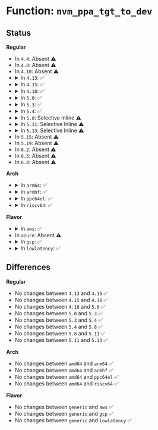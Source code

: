 # Function: <code>nvm_ppa_tgt_to_dev</code>

## Status
<b>Regular</b>
<ul>
<li>
In <code>4.4</code>: Absent ⚠️
</li>
<li>
In <code>4.8</code>: Absent ⚠️
</li>
<li>
In <code>4.10</code>: Absent ⚠️
</li>
<li>
<details>
<summary>In <code>4.13</code>: ✅</summary>

```c
void nvm_ppa_tgt_to_dev(struct nvm_tgt_dev *tgt_dev, struct ppa_addr *ppa_list, int nr_ppas);
```

**Collision:** Unique Static

**Inline:** No

**Transformation:** False

**Instances:**

```
In drivers/lightnvm/core.c (ffffffff815d75a0)
Location: drivers/lightnvm/core.c:464
Inline: False
Direct callers:
  - drivers/lightnvm/core.c:nvm_get_tgt_bb_tbl
  - drivers/lightnvm/core.c:nvm_rq_tgt_to_dev
  - drivers/lightnvm/core.c:nvm_rq_tgt_to_dev
```
**Symbols:**

```
ffffffff815d75a0-ffffffff815d765f: nvm_ppa_tgt_to_dev (STB_LOCAL)
```
</details>
</li>
<li>
<details>
<summary>In <code>4.15</code>: ✅</summary>

```c
void nvm_ppa_tgt_to_dev(struct nvm_tgt_dev *tgt_dev, struct ppa_addr *ppa_list, int nr_ppas);
```

**Collision:** Unique Static

**Inline:** No

**Transformation:** False

**Instances:**

```
In drivers/lightnvm/core.c (ffffffff8163e390)
Location: drivers/lightnvm/core.c:485
Inline: False
Direct callers:
  - drivers/lightnvm/core.c:nvm_get_tgt_bb_tbl
  - drivers/lightnvm/core.c:nvm_rq_tgt_to_dev
  - drivers/lightnvm/core.c:nvm_rq_tgt_to_dev
```
**Symbols:**

```
ffffffff8163e390-ffffffff8163e44f: nvm_ppa_tgt_to_dev (STB_LOCAL)
```
</details>
</li>
<li>
<details>
<summary>In <code>4.18</code>: ✅</summary>

```c
void nvm_ppa_tgt_to_dev(struct nvm_tgt_dev *tgt_dev, struct ppa_addr *ppa_list, int nr_ppas);
```

**Collision:** Unique Static

**Inline:** No

**Transformation:** False

**Instances:**

```
In drivers/lightnvm/core.c (ffffffff81679970)
Location: drivers/lightnvm/core.c:577
Inline: False
Direct callers:
  - drivers/lightnvm/core.c:nvm_get_tgt_bb_tbl
  - drivers/lightnvm/core.c:nvm_get_chunk_meta
  - drivers/lightnvm/core.c:nvm_rq_tgt_to_dev
  - drivers/lightnvm/core.c:nvm_rq_tgt_to_dev
```
**Symbols:**

```
ffffffff81679970-ffffffff81679aa8: nvm_ppa_tgt_to_dev (STB_LOCAL)
```
</details>
</li>
<li>
<details>
<summary>In <code>5.0</code>: ✅</summary>

```c
void nvm_ppa_tgt_to_dev(struct nvm_tgt_dev *tgt_dev, struct ppa_addr *ppa_list, int nr_ppas);
```

**Collision:** Unique Static

**Inline:** No

**Transformation:** False

**Instances:**

```
In drivers/lightnvm/core.c (ffffffff81699320)
Location: drivers/lightnvm/core.c:582
Inline: False
Direct callers:
  - drivers/lightnvm/core.c:nvm_set_chunk_meta
  - drivers/lightnvm/core.c:nvm_get_chunk_meta
  - drivers/lightnvm/core.c:nvm_submit_io_sync
  - drivers/lightnvm/core.c:nvm_submit_io
```
**Symbols:**

```
ffffffff81699320-ffffffff81699458: nvm_ppa_tgt_to_dev (STB_LOCAL)
```
</details>
</li>
<li>
<details>
<summary>In <code>5.3</code>: ✅</summary>

```c
void nvm_ppa_tgt_to_dev(struct nvm_tgt_dev *tgt_dev, struct ppa_addr *ppa_list, int nr_ppas);
```

**Collision:** Unique Static

**Inline:** No

**Transformation:** False

**Instances:**

```
In drivers/lightnvm/core.c (ffffffff816d1db0)
Location: drivers/lightnvm/core.c:584
Inline: False
Direct callers:
  - drivers/lightnvm/core.c:nvm_set_chunk_meta
  - drivers/lightnvm/core.c:nvm_get_chunk_meta
  - drivers/lightnvm/core.c:nvm_submit_io_sync
  - drivers/lightnvm/core.c:nvm_submit_io
```
**Symbols:**

```
ffffffff816d1db0-ffffffff816d1ef4: nvm_ppa_tgt_to_dev (STB_LOCAL)
```
</details>
</li>
<li>
<details>
<summary>In <code>5.4</code>: ✅</summary>

```c
void nvm_ppa_tgt_to_dev(struct nvm_tgt_dev *tgt_dev, struct ppa_addr *ppa_list, int nr_ppas);
```

**Collision:** Unique Static

**Inline:** No

**Transformation:** False

**Instances:**

```
In drivers/lightnvm/core.c (ffffffff816f5ca0)
Location: drivers/lightnvm/core.c:589
Inline: False
Direct callers:
  - drivers/lightnvm/core.c:nvm_set_chunk_meta
  - drivers/lightnvm/core.c:nvm_get_chunk_meta
  - drivers/lightnvm/core.c:nvm_submit_io_sync
  - drivers/lightnvm/core.c:nvm_submit_io
```
**Symbols:**

```
ffffffff816f5ca0-ffffffff816f5de4: nvm_ppa_tgt_to_dev (STB_LOCAL)
```
</details>
</li>
<li>
<details>
<summary>In <code>5.8</code>: Selective Inline ⚠️</summary>

```c
void nvm_ppa_tgt_to_dev(struct nvm_tgt_dev *tgt_dev, struct ppa_addr *ppa_list, int nr_ppas);
```

**Collision:** Unique Static

**Inline:** Selective

**Transformation:** False

**Instances:**

```
In drivers/lightnvm/core.c (ffffffff817af2e2)
Location: drivers/lightnvm/core.c:588
Inline: True
Inline callers:
  - drivers/lightnvm/core.c:nvm_get_chunk_meta
Direct callers:
  - drivers/lightnvm/core.c:nvm_set_chunk_meta
  - drivers/lightnvm/core.c:nvm_submit_io_sync
  - drivers/lightnvm/core.c:nvm_submit_io
```
**Symbols:**

```
ffffffff817aebb0-ffffffff817aecf6: nvm_ppa_tgt_to_dev (STB_LOCAL)
```
</details>
</li>
<li>
<details>
<summary>In <code>5.11</code>: Selective Inline ⚠️</summary>

```c
void nvm_ppa_tgt_to_dev(struct nvm_tgt_dev *tgt_dev, struct ppa_addr *ppa_list, int nr_ppas);
```

**Collision:** Unique Static

**Inline:** Selective

**Transformation:** False

**Instances:**

```
In drivers/lightnvm/core.c (ffffffff817c3e62)
Location: drivers/lightnvm/core.c:584
Inline: True
Inline callers:
  - drivers/lightnvm/core.c:nvm_get_chunk_meta
Direct callers:
  - drivers/lightnvm/core.c:nvm_set_chunk_meta
  - drivers/lightnvm/core.c:nvm_submit_io_sync
  - drivers/lightnvm/core.c:nvm_submit_io
```
**Symbols:**

```
ffffffff817c3730-ffffffff817c3876: nvm_ppa_tgt_to_dev (STB_LOCAL)
```
</details>
</li>
<li>
<details>
<summary>In <code>5.13</code>: Selective Inline ⚠️</summary>

```c
void nvm_ppa_tgt_to_dev(struct nvm_tgt_dev *tgt_dev, struct ppa_addr *ppa_list, int nr_ppas);
```

**Collision:** Unique Static

**Inline:** Selective

**Transformation:** False

**Instances:**

```
In drivers/lightnvm/core.c (ffffffff817a7176)
Location: drivers/lightnvm/core.c:584
Inline: True
Inline callers:
  - drivers/lightnvm/core.c:nvm_get_chunk_meta
Direct callers:
  - drivers/lightnvm/core.c:nvm_set_chunk_meta
  - drivers/lightnvm/core.c:nvm_submit_io_sync
  - drivers/lightnvm/core.c:nvm_submit_io
```
**Symbols:**

```
ffffffff817a6900-ffffffff817a6a46: nvm_ppa_tgt_to_dev (STB_LOCAL)
```
</details>
</li>
<li>
In <code>5.15</code>: Absent ⚠️
</li>
<li>
In <code>5.19</code>: Absent ⚠️
</li>
<li>
In <code>6.2</code>: Absent ⚠️
</li>
<li>
In <code>6.5</code>: Absent ⚠️
</li>
<li>
In <code>6.8</code>: Absent ⚠️
</li>
</ul>
<b>Arch</b>
<ul>
<li>
<details>
<summary>In <code>arm64</code>: ✅</summary>

```c
void nvm_ppa_tgt_to_dev(struct nvm_tgt_dev *tgt_dev, struct ppa_addr *ppa_list, int nr_ppas);
```

**Collision:** Unique Static

**Inline:** No

**Transformation:** False

**Instances:**

```
In drivers/lightnvm/core.c (ffff8000108df170)
Location: drivers/lightnvm/core.c:589
Inline: False
Direct callers:
  - drivers/lightnvm/core.c:nvm_set_chunk_meta
  - drivers/lightnvm/core.c:nvm_get_chunk_meta
  - drivers/lightnvm/core.c:nvm_submit_io_sync
  - drivers/lightnvm/core.c:nvm_submit_io
```
**Symbols:**

```
ffff8000108df170-ffff8000108df2b0: nvm_ppa_tgt_to_dev (STB_LOCAL)
```
</details>
</li>
<li>
<details>
<summary>In <code>armhf</code>: ✅</summary>

```c
void nvm_ppa_tgt_to_dev(struct nvm_tgt_dev *tgt_dev, struct ppa_addr *ppa_list, int nr_ppas);
```

**Collision:** Unique Static

**Inline:** No

**Transformation:** False

**Instances:**

```
In drivers/lightnvm/core.c (c09ce5f0)
Location: drivers/lightnvm/core.c:589
Inline: False
Direct callers:
  - drivers/lightnvm/core.c:nvm_set_chunk_meta
  - drivers/lightnvm/core.c:nvm_get_chunk_meta
  - drivers/lightnvm/core.c:nvm_submit_io_sync
  - drivers/lightnvm/core.c:nvm_submit_io
```
**Symbols:**

```
c09ce5f0-c09ce858: nvm_ppa_tgt_to_dev (STB_LOCAL)
```
</details>
</li>
<li>
<details>
<summary>In <code>ppc64el</code>: ✅</summary>

```c
void nvm_ppa_tgt_to_dev(struct nvm_tgt_dev *tgt_dev, struct ppa_addr *ppa_list, int nr_ppas);
```

**Collision:** Unique Static

**Inline:** No

**Transformation:** False

**Instances:**

```
In drivers/lightnvm/core.c (c0000000009732b0)
Location: drivers/lightnvm/core.c:589
Inline: False
Direct callers:
  - drivers/lightnvm/core.c:nvm_set_chunk_meta
  - drivers/lightnvm/core.c:nvm_get_chunk_meta
  - drivers/lightnvm/core.c:nvm_submit_io_sync
  - drivers/lightnvm/core.c:nvm_submit_io
```
**Symbols:**

```
c0000000009732b0-c0000000009733f8: nvm_ppa_tgt_to_dev (STB_LOCAL)
```
</details>
</li>
<li>
<details>
<summary>In <code>riscv64</code>: ✅</summary>

```c
void nvm_ppa_tgt_to_dev(struct nvm_tgt_dev *tgt_dev, struct ppa_addr *ppa_list, int nr_ppas);
```

**Collision:** Unique Static

**Inline:** No

**Transformation:** False

**Instances:**

```
In drivers/lightnvm/core.c (ffffffe000575614)
Location: drivers/lightnvm/core.c:589
Inline: False
Direct callers:
  - drivers/lightnvm/core.c:nvm_set_chunk_meta
  - drivers/lightnvm/core.c:nvm_get_chunk_meta
  - drivers/lightnvm/core.c:nvm_submit_io_sync
  - drivers/lightnvm/core.c:nvm_submit_io
```
**Symbols:**

```
ffffffe000575614-ffffffe000575746: nvm_ppa_tgt_to_dev (STB_LOCAL)
```
</details>
</li>
</ul>
<b>Flavor</b>
<ul>
<li>
<details>
<summary>In <code>aws</code>: ✅</summary>

```c
void nvm_ppa_tgt_to_dev(struct nvm_tgt_dev *tgt_dev, struct ppa_addr *ppa_list, int nr_ppas);
```

**Collision:** Unique Static

**Inline:** No

**Transformation:** False

**Instances:**

```
In drivers/lightnvm/core.c (ffffffff816bb490)
Location: drivers/lightnvm/core.c:589
Inline: False
Direct callers:
  - drivers/lightnvm/core.c:nvm_set_chunk_meta
  - drivers/lightnvm/core.c:nvm_get_chunk_meta
  - drivers/lightnvm/core.c:nvm_submit_io_sync
  - drivers/lightnvm/core.c:nvm_submit_io
```
**Symbols:**

```
ffffffff816bb490-ffffffff816bb5d4: nvm_ppa_tgt_to_dev (STB_LOCAL)
```
</details>
</li>
<li>
In <code>azure</code>: Absent ⚠️
</li>
<li>
<details>
<summary>In <code>gcp</code>: ✅</summary>

```c
void nvm_ppa_tgt_to_dev(struct nvm_tgt_dev *tgt_dev, struct ppa_addr *ppa_list, int nr_ppas);
```

**Collision:** Unique Static

**Inline:** No

**Transformation:** False

**Instances:**

```
In drivers/lightnvm/core.c (ffffffff816e9960)
Location: drivers/lightnvm/core.c:589
Inline: False
Direct callers:
  - drivers/lightnvm/core.c:nvm_set_chunk_meta
  - drivers/lightnvm/core.c:nvm_get_chunk_meta
  - drivers/lightnvm/core.c:nvm_submit_io_sync
  - drivers/lightnvm/core.c:nvm_submit_io
```
**Symbols:**

```
ffffffff816e9960-ffffffff816e9aa4: nvm_ppa_tgt_to_dev (STB_LOCAL)
```
</details>
</li>
<li>
<details>
<summary>In <code>lowlatency</code>: ✅</summary>

```c
void nvm_ppa_tgt_to_dev(struct nvm_tgt_dev *tgt_dev, struct ppa_addr *ppa_list, int nr_ppas);
```

**Collision:** Unique Static

**Inline:** No

**Transformation:** False

**Instances:**

```
In drivers/lightnvm/core.c (ffffffff817041a0)
Location: drivers/lightnvm/core.c:589
Inline: False
Direct callers:
  - drivers/lightnvm/core.c:nvm_set_chunk_meta
  - drivers/lightnvm/core.c:nvm_get_chunk_meta
  - drivers/lightnvm/core.c:nvm_submit_io_sync
  - drivers/lightnvm/core.c:nvm_submit_io
```
**Symbols:**

```
ffffffff817041a0-ffffffff817042e4: nvm_ppa_tgt_to_dev (STB_LOCAL)
```
</details>
</li>
</ul>

## Differences
<b>Regular</b>
<ul>
<li>
No changes between <code>4.13</code> and <code>4.15</code> ✅
</li>
<li>
No changes between <code>4.15</code> and <code>4.18</code> ✅
</li>
<li>
No changes between <code>4.18</code> and <code>5.0</code> ✅
</li>
<li>
No changes between <code>5.0</code> and <code>5.3</code> ✅
</li>
<li>
No changes between <code>5.3</code> and <code>5.4</code> ✅
</li>
<li>
No changes between <code>5.4</code> and <code>5.8</code> ✅
</li>
<li>
No changes between <code>5.8</code> and <code>5.11</code> ✅
</li>
<li>
No changes between <code>5.11</code> and <code>5.13</code> ✅
</li>
</ul>
<b>Arch</b>
<ul>
<li>
No changes between <code>amd64</code> and <code>arm64</code> ✅
</li>
<li>
No changes between <code>amd64</code> and <code>armhf</code> ✅
</li>
<li>
No changes between <code>amd64</code> and <code>ppc64el</code> ✅
</li>
<li>
No changes between <code>amd64</code> and <code>riscv64</code> ✅
</li>
</ul>
<b>Flavor</b>
<ul>
<li>
No changes between <code>generic</code> and <code>aws</code> ✅
</li>
<li>
No changes between <code>generic</code> and <code>gcp</code> ✅
</li>
<li>
No changes between <code>generic</code> and <code>lowlatency</code> ✅
</li>
</ul>
